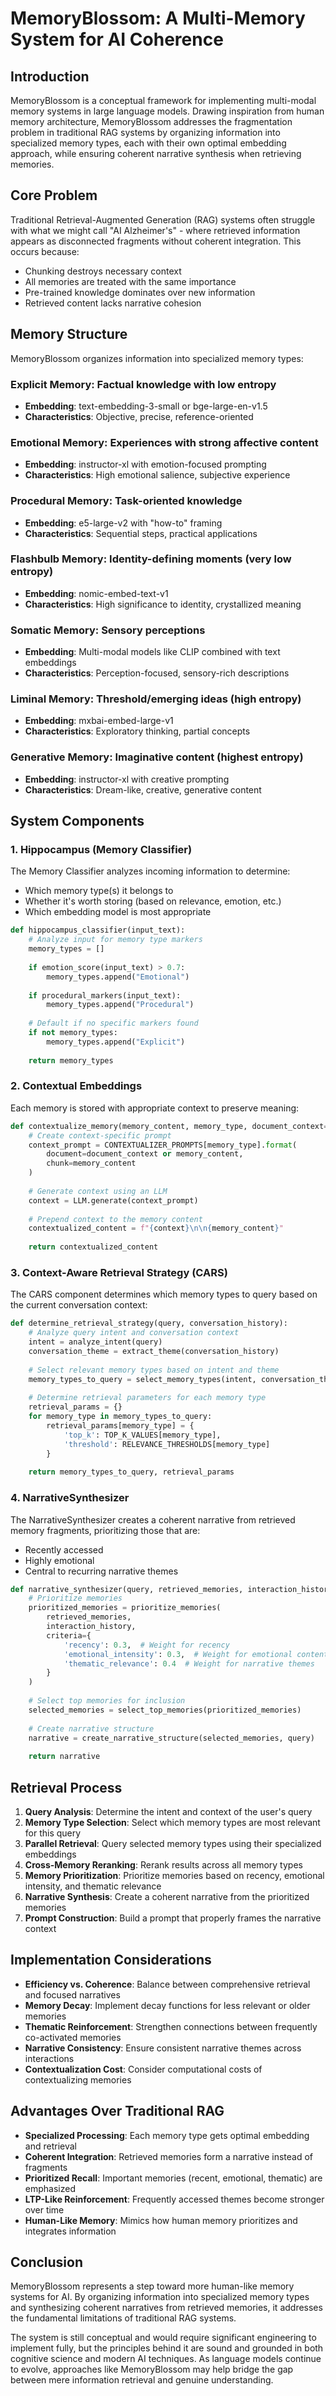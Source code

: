 
# MemoryBlossom: A Multi-Memory System for AI Coherence

## Introduction
MemoryBlossom is a conceptual framework for implementing multi-modal memory systems in large language models. Drawing inspiration from human memory architecture, MemoryBlossom addresses the fragmentation problem in traditional RAG systems by organizing information into specialized memory types, each with their own optimal embedding approach, while ensuring coherent narrative synthesis when retrieving memories.

## Core Problem
Traditional Retrieval-Augmented Generation (RAG) systems often struggle with what we might call "AI Alzheimer's" - where retrieved information appears as disconnected fragments without coherent integration. This occurs because:

- Chunking destroys necessary context
- All memories are treated with the same importance
- Pre-trained knowledge dominates over new information
- Retrieved content lacks narrative cohesion

## Memory Structure
MemoryBlossom organizes information into specialized memory types:

### Explicit Memory: Factual knowledge with low entropy
- **Embedding**: text-embedding-3-small or bge-large-en-v1.5
- **Characteristics**: Objective, precise, reference-oriented

### Emotional Memory: Experiences with strong affective content
- **Embedding**: instructor-xl with emotion-focused prompting
- **Characteristics**: High emotional salience, subjective experience

### Procedural Memory: Task-oriented knowledge
- **Embedding**: e5-large-v2 with "how-to" framing
- **Characteristics**: Sequential steps, practical applications

### Flashbulb Memory: Identity-defining moments (very low entropy)
- **Embedding**: nomic-embed-text-v1
- **Characteristics**: High significance to identity, crystallized meaning

### Somatic Memory: Sensory perceptions
- **Embedding**: Multi-modal models like CLIP combined with text embeddings
- **Characteristics**: Perception-focused, sensory-rich descriptions

### Liminal Memory: Threshold/emerging ideas (high entropy)
- **Embedding**: mxbai-embed-large-v1
- **Characteristics**: Exploratory thinking, partial concepts

### Generative Memory: Imaginative content (highest entropy)
- **Embedding**: instructor-xl with creative prompting
- **Characteristics**: Dream-like, creative, generative content

## System Components

### 1. Hippocampus (Memory Classifier)
The Memory Classifier analyzes incoming information to determine:
- Which memory type(s) it belongs to
- Whether it's worth storing (based on relevance, emotion, etc.)
- Which embedding model is most appropriate

```python
def hippocampus_classifier(input_text):
    # Analyze input for memory type markers
    memory_types = []
    
    if emotion_score(input_text) > 0.7:
        memory_types.append("Emotional")
    
    if procedural_markers(input_text):
        memory_types.append("Procedural")
    
    # Default if no specific markers found
    if not memory_types:
        memory_types.append("Explicit")
        
    return memory_types
```

### 2. Contextual Embeddings
Each memory is stored with appropriate context to preserve meaning:

```python
def contextualize_memory(memory_content, memory_type, document_context=None):
    # Create context-specific prompt
    context_prompt = CONTEXTUALIZER_PROMPTS[memory_type].format(
        document=document_context or memory_content,
        chunk=memory_content
    )
    
    # Generate context using an LLM
    context = LLM.generate(context_prompt)
    
    # Prepend context to the memory content
    contextualized_content = f"{context}\n\n{memory_content}"
    
    return contextualized_content
```

### 3. Context-Aware Retrieval Strategy (CARS)
The CARS component determines which memory types to query based on the current conversation context:

```python
def determine_retrieval_strategy(query, conversation_history):
    # Analyze query intent and conversation context
    intent = analyze_intent(query)
    conversation_theme = extract_theme(conversation_history)
    
    # Select relevant memory types based on intent and theme
    memory_types_to_query = select_memory_types(intent, conversation_theme)
    
    # Determine retrieval parameters for each memory type
    retrieval_params = {}
    for memory_type in memory_types_to_query:
        retrieval_params[memory_type] = {
            'top_k': TOP_K_VALUES[memory_type],
            'threshold': RELEVANCE_THRESHOLDS[memory_type]
        }
    
    return memory_types_to_query, retrieval_params
```

### 4. NarrativeSynthesizer
The NarrativeSynthesizer creates a coherent narrative from retrieved memory fragments, prioritizing those that are:
- Recently accessed
- Highly emotional
- Central to recurring narrative themes

```python
def narrative_synthesizer(query, retrieved_memories, interaction_history):
    # Prioritize memories 
    prioritized_memories = prioritize_memories(
        retrieved_memories, 
        interaction_history,
        criteria={
            'recency': 0.3,  # Weight for recency
            'emotional_intensity': 0.3,  # Weight for emotional content
            'thematic_relevance': 0.4  # Weight for narrative themes
        }
    )
    
    # Select top memories for inclusion
    selected_memories = select_top_memories(prioritized_memories)
    
    # Create narrative structure
    narrative = create_narrative_structure(selected_memories, query)
    
    return narrative
```

## Retrieval Process
1. **Query Analysis**: Determine the intent and context of the user's query
2. **Memory Type Selection**: Select which memory types are most relevant for this query
3. **Parallel Retrieval**: Query selected memory types using their specialized embeddings
4. **Cross-Memory Reranking**: Rerank results across all memory types
5. **Memory Prioritization**: Prioritize memories based on recency, emotional intensity, and thematic relevance
6. **Narrative Synthesis**: Create a coherent narrative from the prioritized memories
7. **Prompt Construction**: Build a prompt that properly frames the narrative context

## Implementation Considerations
- **Efficiency vs. Coherence**: Balance between comprehensive retrieval and focused narratives
- **Memory Decay**: Implement decay functions for less relevant or older memories
- **Thematic Reinforcement**: Strengthen connections between frequently co-activated memories
- **Narrative Consistency**: Ensure consistent narrative themes across interactions
- **Contextualization Cost**: Consider computational costs of contextualizing memories

## Advantages Over Traditional RAG
- **Specialized Processing**: Each memory type gets optimal embedding and retrieval
- **Coherent Integration**: Retrieved memories form a narrative instead of fragments
- **Prioritized Recall**: Important memories (recent, emotional, thematic) are emphasized
- **LTP-Like Reinforcement**: Frequently accessed themes become stronger over time
- **Human-Like Memory**: Mimics how human memory prioritizes and integrates information

## Conclusion
MemoryBlossom represents a step toward more human-like memory systems for AI. By organizing information into specialized memory types and synthesizing coherent narratives from retrieved memories, it addresses the fundamental limitations of traditional RAG systems.

The system is still conceptual and would require significant engineering to implement fully, but the principles behind it are sound and grounded in both cognitive science and modern AI techniques. As language models continue to evolve, approaches like MemoryBlossom may help bridge the gap between mere information retrieval and genuine understanding.
```
